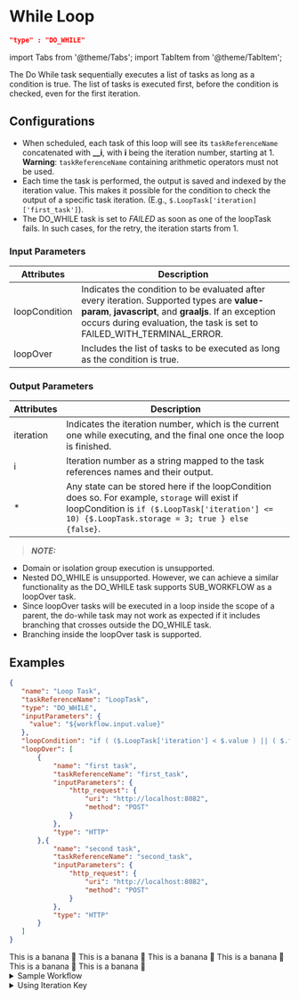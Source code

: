# While Loop

```json
"type" : "DO_WHILE"
```
import Tabs from '@theme/Tabs';
import TabItem from '@theme/TabItem';

The Do While task sequentially executes a list of tasks as long as a condition is true. The list of tasks is executed first, before the condition is checked, even for the first iteration.

## Configurations

* When scheduled, each task of this loop will see its `taskReferenceName` concatenated with **__i**, with **i** being the iteration number, starting at 1. **Warning**: `taskReferenceName` containing arithmetic operators must not be used.
* Each time the task is performed, the output is saved and indexed by the iteration value. This makes it possible for the condition to check the output of a specific task iteration. (E.g., `$.LoopTask['iteration]['first_task']`).
* The DO_WHILE task is set to *FAILED* as soon as one of the loopTask fails. In such cases, for the retry, the iteration starts from 1.

### Input Parameters

| Attributes | Description |
| -- | -- | 
| loopCondition | Indicates the condition to be evaluated after every iteration. Supported types are **value-param**, **javascript**, and **graaljs**.  If an exception occurs during evaluation, the task is set to FAILED_WITH_TERMINAL_ERROR. |
| loopOver | Includes the list of tasks to be executed as long as the condition is true. | 

### Output Parameters​

| Attributes | Description |
| -- | -- | 
| iteration | Indicates the iteration number, which is the current one while executing, and the final one once the loop is finished. | 
| i | Iteration number as a string mapped to the task references names and their output. |
| * | Any state can be stored here if the loopCondition does so. For example, `storage` will exist if loopCondition is `if ($.LoopTask['iteration'] <= 10) {$.LoopTask.storage = 3; true } else {false}`. |

> **_NOTE:_** 
* Domain or isolation group execution is unsupported.
* Nested DO_WHILE is unsupported. However, we can achieve a similar functionality as the DO_WHILE task supports SUB_WORKFLOW as a loopOver task.
* Since loopOver tasks will be executed in a loop inside the scope of a parent, the do-while task may not work as expected if it includes branching that crosses outside the DO_WHILE task.
* Branching inside the loopOver task is supported.

## Examples

<Tabs>
<TabItem value="JSON" label="JSON">

```json
{
   "name": "Loop Task",
   "taskReferenceName": "LoopTask",
   "type": "DO_WHILE",
   "inputParameters": {
     "value": "${workflow.input.value}"
   },
   "loopCondition": "if ( ($.LoopTask['iteration'] < $.value ) || ( $.first_task['response']['body'] > 10)) { false; } else { true; }",
   "loopOver": [
       {
           "name": "first task",
           "taskReferenceName": "first_task",
           "inputParameters": {
               "http_request": {
                   "uri": "http://localhost:8082",
                   "method": "POST"
               }
           },
           "type": "HTTP"
       },{
           "name": "second task",
           "taskReferenceName": "second_task",
           "inputParameters": {
               "http_request": {
                   "uri": "http://localhost:8082",
                   "method": "POST"
               }
           },
           "type": "HTTP"
       }
   ]
}
```
</TabItem>

<TabItem value="Java" label="Java">
This is a banana 🍌
</TabItem>
<TabItem value="Golang" label="Golang">
    This is a banana 🍌
</TabItem>
<TabItem value="Python" label="Python">
  This is a banana 🍌
</TabItem>
<TabItem value="CSharp" label="CSharp">
  This is a banana 🍌
</TabItem>
<TabItem value="javascript" label="Javascript">
    This is a banana 🍌
</TabItem>
<TabItem value="clojure" label="Clojure">
    This is a banana 🍌
</TabItem>
</Tabs>

<details><summary>Sample Workflow</summary>
<p>

```json
{
   "name": "Loop Task",
   "taskReferenceName": "LoopTask",
   "type": "DO_WHILE",
   "inputParameters": {
     "value": "${workflow.input.value}"
   },
   "loopCondition": "if ( ($.LoopTask['iteration'] < $.value ) || ( $.first_task['response']['body'] > 10)) { false; } else { true; }",
   "loopOver": [
       {
           "name": "first task",
           "taskReferenceName": "first_task",
           "inputParameters": {
               "http_request": {
                   "uri": "http://localhost:8082",
                   "method": "POST"
               }
           },
           "type": "HTTP"
       },{
           "name": "second task",
           "taskReferenceName": "second_task",
           "inputParameters": {
               "http_request": {
                   "uri": "http://localhost:8082",
                   "method": "POST"
               }
           },
           "type": "HTTP"
       }
   ],
   "startDelay": 0,
   "optional": false
}
```

The above definition will produce the following execution, assuming three executions occurred (alongside `first_task__1`, `first_task__2`, `first_task__3`, `second_task__1`, `second_task__2`, and `second_task__3`):

```json
{
    "taskType": "DO_WHILE",
    "outputData": {
        "iteration": 3,
        "1": {
            "first_task": {
                "response": {},
                "headers": {
                    "Content-Type": "application/json"
                }
            },
            "second_task": {
                "response": {},
                "headers": {
                    "Content-Type": "application/json"
                }
            }
        },
        "2": {
            "first_task": {
                "response": {},
                "headers": {
                    "Content-Type": "application/json"
                }
            },
            "second_task": {
                "response": {},
                "headers": {
                    "Content-Type": "application/json"
                }
            }
        },
        "3": {
            "first_task": {
                "response": {},
                "headers": {
                    "Content-Type": "application/json"
                }
            },
            "second_task": {
                "response": {},
                "headers": {
                    "Content-Type": "application/json"
                }
            }
        }
    }
}
```
</p>
</details>

<details><summary>Using Iteration Key​</summary>
<p>
Sometimes, you may want to use the iteration value/counter in the tasks used in the loop. In this example, an API call is made to GitHub (to the Netflix Conductor repository), but each loop increases the pagination.

```json
{
      "name": "get_all_stars",
      "taskReferenceName": "get_all_stars_loop_ref",
      "inputParameters": {
        "stargazers": "4000"
      },
      "type": "DO_WHILE",
      "decisionCases": {},
      "defaultCase": [],
      "forkTasks": [],
      "startDelay": 0,
      "joinOn": [],
      "optional": false,
      "defaultExclusiveJoinTask": [],
      "asyncComplete": false,
      "loopCondition": "if ($.get_all_stars_loop_ref['iteration'] < Math.ceil($.stargazers/100)) { true; } else { false; }",
      "loopOver": [
        {
          "name": "100_stargazers",
          "taskReferenceName": "hundred_stargazers_ref",
          "inputParameters": {
            "counter": "${get_all_stars_loop_ref.output.iteration}",
            "http_request": {
              "uri": "https://api.github.com/repos/ntflix/conductor/stargazers?page=${get_all_stars_loop_ref.output.iteration}&per_page=100",
              "method": "GET",
              "headers": {
                "Authorization": "token ${workflow.input.gh_token}",
                "Accept": "application/vnd.github.v3.star+json"
              }
            }
          },
          "type": "HTTP",
          "decisionCases": {},
          "defaultCase": [],
          "forkTasks": [],
          "startDelay": 0,
          "joinOn": [],
          "optional": false,
          "defaultExclusiveJoinTask": [],
          "asyncComplete": false,
          "loopOver": [],
          "retryCount": 3
        }
      ]
    }
```

* The Loop `taskReferenceName` is "get_all_stars_loop_ref".
* In the `loopCondition`, the term `$.get_all_stars_loop_ref['iteration']` is used.
* In tasks embedded in the loop, `${get_all_stars_loop_ref.output.iteration}` is used. In this case, it defines which page of results the API should return.

</p>
</details>
